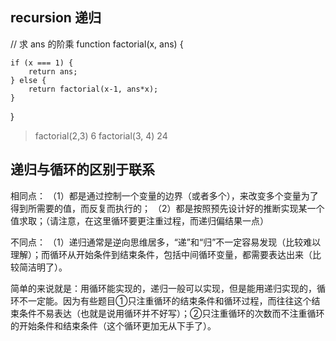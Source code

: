 ## recursion 递归 

// 求 ans 的阶乘
function factorial(x, ans) {
	
	if (x === 1) {
		return ans;
	} else {
		return factorial(x-1, ans*x);
	}
	
}

> factorial(2,3)
6
> factorial(3, 4)
24
>


## 递归与循环的区别于联系

相同点：
（1）都是通过控制一个变量的边界（或者多个），来改变多个变量为了得到所需要的值，而反复而执行的；
（2）都是按照预先设计好的推断实现某一个值求取；（请注意，在这里循环要更注重过程，而递归偏结果一点）

不同点：
（1）递归通常是逆向思维居多，“递”和“归”不一定容易发现（比较难以理解）；而循环从开始条件到结束条件，包括中间循环变量，都需要表达出来（比较简洁明了）。

简单的来说就是：用循环能实现的，递归一般可以实现，但是能用递归实现的，循环不一定能。因为有些题目①只注重循环的结束条件和循环过程，而往往这个结束条件不易表达（也就是说用循环并不好写）；②只注重循环的次数而不注重循环的开始条件和结束条件（这个循环更加无从下手了）。





